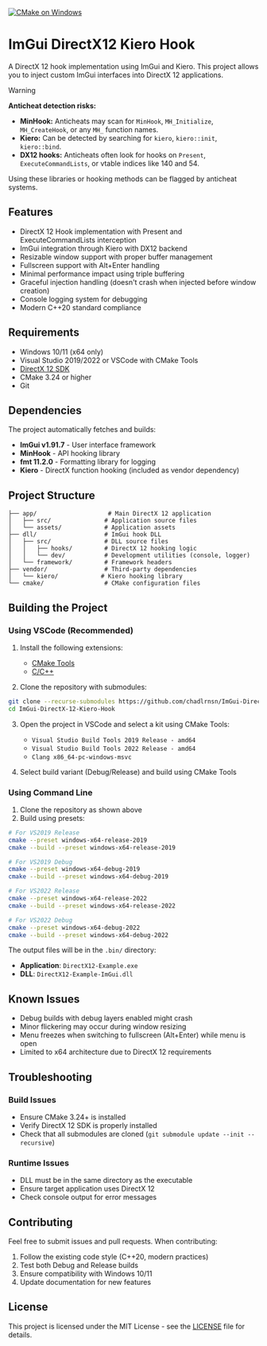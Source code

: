[![CMake on Windows](https://github.com/chadlrnsn/ImGui-DirectX-12-Kiero-Hook/actions/workflows/cmake-single-platform.yml/badge.svg)](https://github.com/chadlrnsn/ImGui-DirectX-12-Kiero-Hook/actions/workflows/cmake-single-platform.yml)

# ImGui DirectX12 Kiero Hook

A DirectX 12 hook implementation using ImGui and Kiero. This project allows you to inject custom ImGui interfaces into DirectX 12 applications.

> [!WARNING]
>
> **Anticheat detection risks:**  
> - **MinHook:** Anticheats may scan for `MinHook`, `MH_Initialize`, `MH_CreateHook`, or any `MH_` function names.  
> - **Kiero:** Can be detected by searching for `kiero`, `kiero::init`, `kiero::bind`.  
> - **DX12 hooks:** Anticheats often look for hooks on `Present`, `ExecuteCommandLists`, or vtable indices like 140 and 54.
>  
> Using these libraries or hooking methods can be flagged by anticheat systems.

## Features

- DirectX 12 Hook implementation with Present and ExecuteCommandLists interception
- ImGui integration through Kiero with DX12 backend
- Resizable window support with proper buffer management
- Fullscreen support with Alt+Enter handling
- Minimal performance impact using triple buffering
- Graceful injection handling (doesn't crash when injected before window creation)
- Console logging system for debugging
- Modern C++20 standard compliance

## Requirements

- Windows 10/11 (x64 only)
- Visual Studio 2019/2022 or VSCode with CMake Tools
- [DirectX 12 SDK](https://www.microsoft.com/en-us/download/details.aspx?id=6812)
- CMake 3.24 or higher
- Git

## Dependencies

The project automatically fetches and builds:
- **ImGui v1.91.7** - User interface framework
- **MinHook** - API hooking library
- **fmt 11.2.0** - Formatting library for logging
- **Kiero** - DirectX function hooking (included as vendor dependency)

## Project Structure

```
├── app/                    # Main DirectX 12 application
│   ├── src/               # Application source files
│   └── assets/            # Application assets
├── dll/                   # ImGui hook DLL
│   ├── src/               # DLL source files
│   │   ├── hooks/         # DirectX 12 hooking logic
│   │   └── dev/           # Development utilities (console, logger)
│   └── framework/         # Framework headers
├── vendor/                # Third-party dependencies
│   └── kiero/            # Kiero hooking library
└── cmake/                 # CMake configuration files
```

## Building the Project

### Using VSCode (Recommended)

1. Install the following extensions:
   - [CMake Tools](https://marketplace.visualstudio.com/items?itemName=ms-vscode.cmake-tools)
   - [C/C++](https://marketplace.visualstudio.com/items?itemName=ms-vscode.cpptools)

2. Clone the repository with submodules:

```bash
git clone --recurse-submodules https://github.com/chadlrnsn/ImGui-DirectX-12-Kiero-Hook
cd ImGui-DirectX-12-Kiero-Hook
```

3. Open the project in VSCode and select a kit using CMake Tools:
   - `Visual Studio Build Tools 2019 Release - amd64`
   - `Visual Studio Build Tools 2022 Release - amd64`
   - `Clang x86_64-pc-windows-msvc`

4. Select build variant (Debug/Release) and build using CMake Tools

### Using Command Line

1. Clone the repository as shown above
2. Build using presets:

```bash
# For VS2019 Release
cmake --preset windows-x64-release-2019
cmake --build --preset windows-x64-release-2019

# For VS2019 Debug
cmake --preset windows-x64-debug-2019
cmake --build --preset windows-x64-debug-2019

# For VS2022 Release
cmake --preset windows-x64-release-2022
cmake --build --preset windows-x64-release-2022

# For VS2022 Debug
cmake --preset windows-x64-debug-2022
cmake --build --preset windows-x64-debug-2022
```

The output files will be in the `.bin/` directory:
- **Application**: `DirectX12-Example.exe`
- **DLL**: `DirectX12-Example-ImGui.dll`


## Known Issues

- Debug builds with debug layers enabled might crash
- Minor flickering may occur during window resizing
- Menu freezes when switching to fullscreen (Alt+Enter) while menu is open
- Limited to x64 architecture due to DirectX 12 requirements

## Troubleshooting

### Build Issues
- Ensure CMake 3.24+ is installed
- Verify DirectX 12 SDK is properly installed
- Check that all submodules are cloned (`git submodule update --init --recursive`)

### Runtime Issues
- DLL must be in the same directory as the executable
- Ensure target application uses DirectX 12
- Check console output for error messages

## Contributing

Feel free to submit issues and pull requests. When contributing:

1. Follow the existing code style (C++20, modern practices)
2. Test both Debug and Release builds
3. Ensure compatibility with Windows 10/11
4. Update documentation for new features

## License

This project is licensed under the MIT License - see the [LICENSE](LICENSE) file for details.
